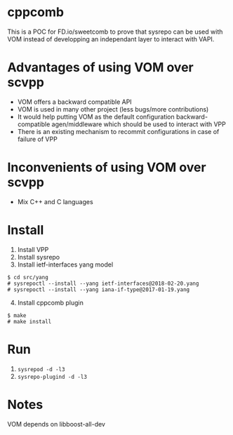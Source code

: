 # cppcomb

This is a POC for FD.io/sweetcomb to prove that sysrepo can be used with VOM instead of developping an independant layer to interact with VAPI.

Advantages of using VOM over scvpp
==================================

* VOM offers a backward compatible API
* VOM is used in many other project (less bugs/more contributions)
* It would help putting VOM as the default configuration backward-compatible agen/middleware which should be used to interact with VPP
* There is an existing mechanism to recommit configurations in case of failure of VPP

Inconvenients of using VOM over scvpp
=====================================

* Mix C++ and C languages

# Install

1. Install VPP
2. Install sysrepo
3. Install ietf-interfaces yang model
```
$ cd src/yang
# sysrepoctl --install --yang ietf-interfaces@2018-02-20.yang
# sysrepoctl --install --yang iana-if-type@2017-01-19.yang 
```
4. Install cppcomb plugin
```
$ make
# make install
```

# Run 

1. `sysrepod -d -l3`
2. `sysrepo-plugind -d -l3`

# Notes

VOM depends on libboost-all-dev
